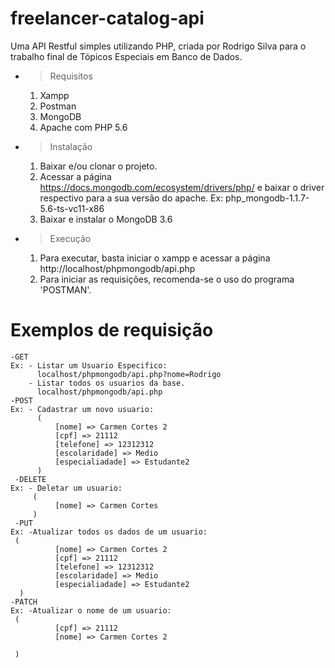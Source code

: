 <h1>freelancer-catalog-api</h1>

Uma API Restful simples utilizando PHP, criada por Rodrigo Silva para o trabalho final de Tópicos Especiais em Banco de Dados.

- > Requisitos
  1. Xampp
  2. Postman
  3. MongoDB
  4. Apache com PHP 5.6
- > Instalação
  1. Baixar e/ou clonar o projeto.
  2. Acessar a página https://docs.mongodb.com/ecosystem/drivers/php/ e baixar o driver respectivo para a sua versão do apache. Ex: php_mongodb-1.1.7-5.6-ts-vc11-x86
  3. Baixar e instalar o MongoDB 3.6
- > Execução
  1. Para executar, basta iniciar o xampp e acessar a página http://localhost/phpmongodb/api.php
  2. Para iniciar as requisições, recomenda-se o uso do programa 'POSTMAN'. 
  
# Exemplos de requisição
    -GET
    Ex: - Listar um Usuario Especifico:
          localhost/phpmongodb/api.php?nome=Rodrigo
        - Listar todos os usuarios da base.
          localhost/phpmongodb/api.php
    -POST
    Ex: - Cadastrar um novo usuario:
          (
              [nome] => Carmen Cortes 2
              [cpf] => 21112
              [telefone] => 12312312
              [escolaridade] => Medio
              [especialiadade] => Estudante2 
          )
     -DELETE
    Ex: - Deletar um usuario:
         (
              [nome] => Carmen Cortes
         )
     -PUT
    Ex: -Atualizar todos os dados de um usuario:
     (
              [nome] => Carmen Cortes 2
              [cpf] => 21112
              [telefone] => 12312312
              [escolaridade] => Medio
              [especialiadade] => Estudante2 
      )
    -PATCH
    Ex: -Atualizar o nome de um usuario:
     (
              [cpf] => 21112
              [nome] => Carmen Cortes 2

     )
         

  
